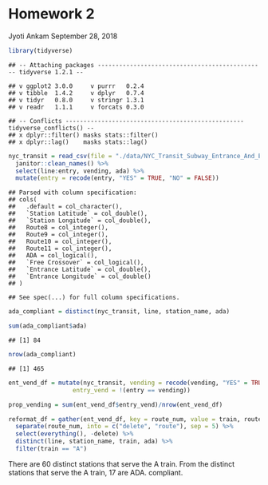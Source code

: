 Homework 2
================
Jyoti Ankam
September 28, 2018

``` r
library(tidyverse)
```

    ## -- Attaching packages ----------------------------------------------- tidyverse 1.2.1 --

    ## v ggplot2 3.0.0     v purrr   0.2.4
    ## v tibble  1.4.2     v dplyr   0.7.4
    ## v tidyr   0.8.0     v stringr 1.3.1
    ## v readr   1.1.1     v forcats 0.3.0

    ## -- Conflicts -------------------------------------------------- tidyverse_conflicts() --
    ## x dplyr::filter() masks stats::filter()
    ## x dplyr::lag()    masks stats::lag()

``` r
nyc_transit = read_csv(file = "./data/NYC_Transit_Subway_Entrance_And_Exit_Data.csv") %>% 
  janitor::clean_names() %>% 
  select(line:entry, vending, ada) %>% 
  mutate(entry = recode(entry, "YES" = TRUE, "NO" = FALSE))
```

    ## Parsed with column specification:
    ## cols(
    ##   .default = col_character(),
    ##   `Station Latitude` = col_double(),
    ##   `Station Longitude` = col_double(),
    ##   Route8 = col_integer(),
    ##   Route9 = col_integer(),
    ##   Route10 = col_integer(),
    ##   Route11 = col_integer(),
    ##   ADA = col_logical(),
    ##   `Free Crossover` = col_logical(),
    ##   `Entrance Latitude` = col_double(),
    ##   `Entrance Longitude` = col_double()
    ## )

    ## See spec(...) for full column specifications.

``` r
ada_compliant = distinct(nyc_transit, line, station_name, ada)

sum(ada_compliant$ada)
```

    ## [1] 84

``` r
nrow(ada_compliant)
```

    ## [1] 465

``` r
ent_vend_df = mutate(nyc_transit, vending = recode(vending, "YES" = TRUE, "NO" = FALSE),
                  entry_vend = !(entry == vending))

prop_vending = sum(ent_vend_df$entry_vend)/nrow(ent_vend_df)
```

``` r
reformat_df = gather(ent_vend_df, key = route_num, value = train, route1:route11) %>% 
  separate(route_num, into = c("delete", "route"), sep = 5) %>% 
  select(everything(), -delete) %>% 
  distinct(line, station_name, train, ada) %>% 
  filter(train == "A")
```

There are 60 distinct stations that serve the A train. From the distinct stations that serve the A train, 17 are ADA. compliant.

